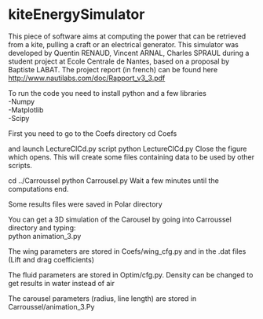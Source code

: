 kiteEnergySimulator
===================

This piece of software aims at computing the power that can be retrieved from a kite, pulling a craft or an electrical generator. This simulator was developed by Quentin RENAUD, Vincent ARNAL, Charles SPRAUL during a student project at Ecole Centrale de Nantes, based on a proposal by Baptiste LABAT. The project report (in french) can be found here http://www.nautilabs.com/doc/Rapport_v3_3.pdf

To run the code you need to install python and a few libraries  
-Numpy  
-Matplotlib  
-Scipy  

First you need to go to the Coefs directory
cd Coefs

and launch LectureClCd.py script
python LectureClCd.py
Close the figure which opens.
This will create some files containing data to be used by other scripts.

cd ../Carroussel
python Carrousel.py
Wait a few minutes until the computations end.

Some results files were saved in Polar directory

You can get a 3D simulation of the Carousel by going into Carroussel directory and typing:  
python animation_3.py

The wing parameters are stored in Coefs/wing_cfg.py and in the .dat files (Lift and drag coefficients)

The fluid parameters are stored in Optim/cfg.py. Density can be changed to get results in water instead of air

The carousel parameters (radius, line length) are stored in Carroussel/animation_3.Py
